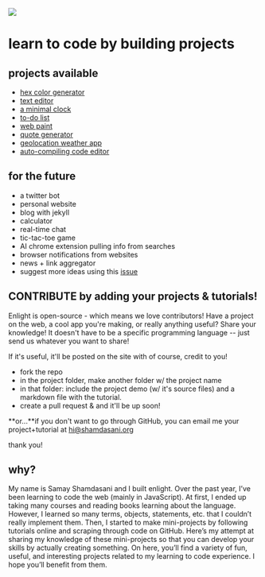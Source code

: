 ![](https://enlight.ml/img/enlight-round-logo.png)

# learn to code by building projects

## projects available
- [hex color generator](https://enlight.ml/color-generator.html)
- [text editor](https://enlight.ml/text-editor.html)
- [a minimal clock](https://enlight.ml/clock.html)
- [to-do list](https://enlight.ml/to-do.html)
- [web paint](https://enlight.ml/web-paint.html)
- [quote generator](https://enlight.ml/quote.html)
- [geolocation weather app](https://enlight.ml/weather.html)
- [auto-compiling code editor](https://enlight.ml/code-editor.html)

## for the future
- a twitter bot
- personal website 
- blog with jekyll
- calculator
- real-time chat
- tic-tac-toe game
- AI chrome extension pulling info from searches
- browser notifications from websites
- news + link aggregator
- suggest more ideas using this [issue](https://github.com/samayshamdasani/enlight/issues/2)

## CONTRIBUTE by adding your projects & tutorials!
Enlight is open-source - which means we love contributors! Have a project on the web, a cool app you're making, or really  anything useful? Share your knowledge! It doesn't have to be a specific programming language -- just send us whatever you want to share!

If it's useful, it'll be posted on the site with of course, credit to you!

- fork the repo
- in the project folder, make another folder w/ the project name
- in that folder: include the project demo (w/ it's source files) and a markdown file with the tutorial. 
- create a pull request & and it'll be up soon!

**or...**if you don't want to go through GitHub, you can email me your project+tutorial at hi@shamdasani.org

thank you!

## why?
My name is Samay Shamdasani and I built enlight. Over the past year, I’ve been learning to code the web (mainly in JavaScript). At first, I ended up taking many courses and reading books learning about the language. However, I learned so many terms, objects, statements, etc. that I couldn’t really implement them. Then, I started to make mini-projects by following tutorials online and scraping through code on GitHub. Here’s my attempt at sharing my knowledge of these mini-projects so that you can develop your skills by actually creating something. On here, you’ll find a variety of fun, useful, and interesting projects related to my learning to code experience. I hope you’ll benefit from them.

